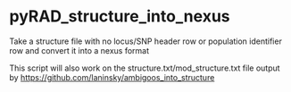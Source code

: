 # pyRAD_structure_into_nexus
Take a structure file with no locus/SNP header row or population identifier row and convert it into a nexus format

This script will also work on the structure.txt/mod_structure.txt file output by https://github.com/laninsky/ambigoos_into_structure

